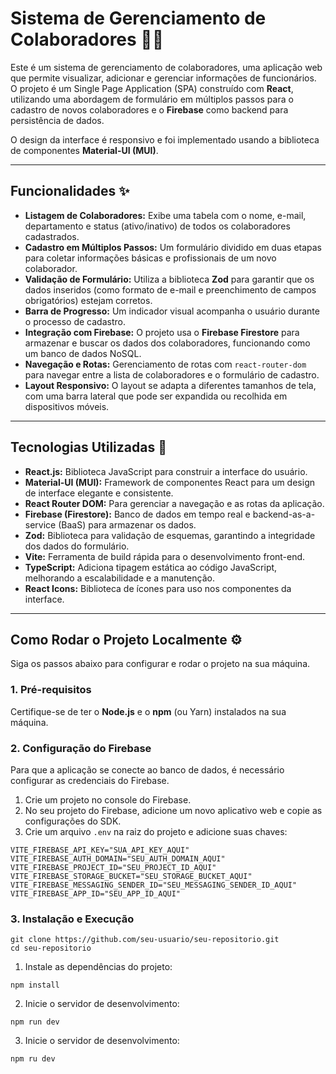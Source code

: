 # Sistema de Gerenciamento de Colaboradores 🧑‍💻

Este é um sistema de gerenciamento de colaboradores, uma aplicação web que permite visualizar, adicionar e gerenciar informações de funcionários. O projeto é um Single Page Application (SPA) construído com **React**, utilizando uma abordagem de formulário em múltiplos passos para o cadastro de novos colaboradores e o **Firebase** como backend para persistência de dados.

O design da interface é responsivo e foi implementado usando a biblioteca de componentes **Material-UI (MUI)**.

---

## Funcionalidades ✨

* **Listagem de Colaboradores:** Exibe uma tabela com o nome, e-mail, departamento e status (ativo/inativo) de todos os colaboradores cadastrados.
* **Cadastro em Múltiplos Passos:** Um formulário dividido em duas etapas para coletar informações básicas e profissionais de um novo colaborador.
* **Validação de Formulário:** Utiliza a biblioteca **Zod** para garantir que os dados inseridos (como formato de e-mail e preenchimento de campos obrigatórios) estejam corretos.
* **Barra de Progresso:** Um indicador visual acompanha o usuário durante o processo de cadastro.
* **Integração com Firebase:** O projeto usa o **Firebase Firestore** para armazenar e buscar os dados dos colaboradores, funcionando como um banco de dados NoSQL.
* **Navegação e Rotas:** Gerenciamento de rotas com `react-router-dom` para navegar entre a lista de colaboradores e o formulário de cadastro.
* **Layout Responsivo:** O layout se adapta a diferentes tamanhos de tela, com uma barra lateral que pode ser expandida ou recolhida em dispositivos móveis.

---

## Tecnologias Utilizadas 🚀

* **React.js:** Biblioteca JavaScript para construir a interface do usuário.
* **Material-UI (MUI):** Framework de componentes React para um design de interface elegante e consistente.
* **React Router DOM:** Para gerenciar a navegação e as rotas da aplicação.
* **Firebase (Firestore):** Banco de dados em tempo real e backend-as-a-service (BaaS) para armazenar os dados.
* **Zod:** Biblioteca para validação de esquemas, garantindo a integridade dos dados do formulário.
* **Vite:** Ferramenta de build rápida para o desenvolvimento front-end.
* **TypeScript:** Adiciona tipagem estática ao código JavaScript, melhorando a escalabilidade e a manutenção.
* **React Icons:** Biblioteca de ícones para uso nos componentes da interface.

---

## Como Rodar o Projeto Localmente ⚙️

Siga os passos abaixo para configurar e rodar o projeto na sua máquina.

### 1. Pré-requisitos
Certifique-se de ter o **Node.js** e o **npm** (ou Yarn) instalados na sua máquina.

### 2. Configuração do Firebase
Para que a aplicação se conecte ao banco de dados, é necessário configurar as credenciais do Firebase.

1.  Crie um projeto no console do Firebase.
2.  No seu projeto do Firebase, adicione um novo aplicativo web e copie as configurações do SDK.
3.  Crie um arquivo `.env` na raiz do projeto e adicione suas chaves:

```env
VITE_FIREBASE_API_KEY="SUA_API_KEY_AQUI"
VITE_FIREBASE_AUTH_DOMAIN="SEU_AUTH_DOMAIN_AQUI"
VITE_FIREBASE_PROJECT_ID="SEU_PROJECT_ID_AQUI"
VITE_FIREBASE_STORAGE_BUCKET="SEU_STORAGE_BUCKET_AQUI"
VITE_FIREBASE_MESSAGING_SENDER_ID="SEU_MESSAGING_SENDER_ID_AQUI"
VITE_FIREBASE_APP_ID="SEU_APP_ID_AQUI"
```
### 3. Instalação e Execução
```
git clone https://github.com/seu-usuario/seu-repositorio.git
cd seu-repositorio
```
1. Instale as dependências do projeto:
```
npm install
```
2. Inicie o servidor de desenvolvimento:
```
npm run dev
```
3. Inicie o servidor de desenvolvimento:
```
npm ru dev
```
